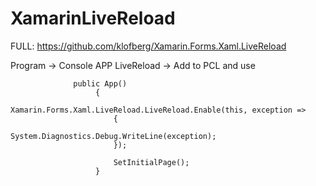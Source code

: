 # XamarinLiveReload

FULL: https://github.com/klofberg/Xamarin.Forms.Xaml.LiveReload

Program -> Console APP
LiveReload -> Add to PCL and use

                  public App()
                       {
                           Xamarin.Forms.Xaml.LiveReload.LiveReload.Enable(this, exception =>
                           {
                               System.Diagnostics.Debug.WriteLine(exception);
                           });

                           SetInitialPage();
                       }
